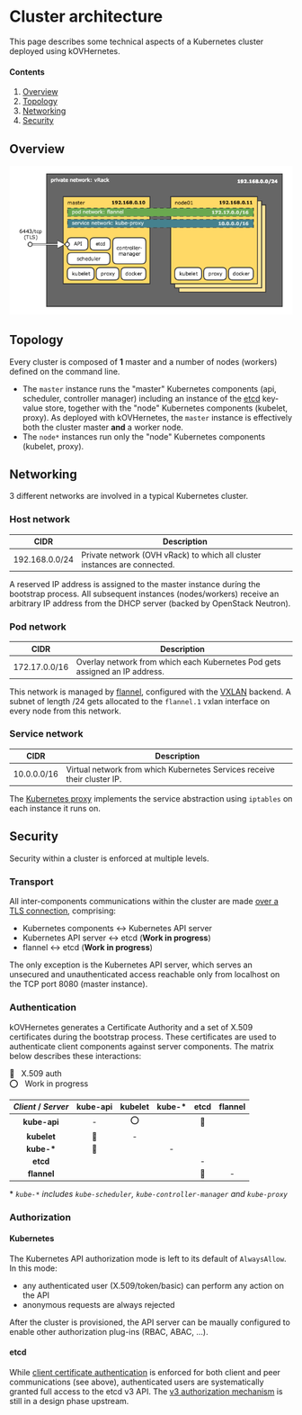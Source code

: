 # Cluster architecture

This page describes some technical aspects of a Kubernetes cluster deployed using kOVHernetes.

#### Contents

1. [Overview](#overview)
2. [Topology](#topology)
3. [Networking](#networking)
4. [Security](#security)

## Overview

![kOVHernetes cluster architecture][kovh-arch]

## Topology

Every cluster is composed of **1** master and a number of nodes (workers) defined on the command line.

* The `master` instance runs the "master" Kubernetes components (api, scheduler, controller manager) including an
instance of the [etcd][etcd] key-value store, together with the "node" Kubernetes components (kubelet, proxy). As
deployed with kOVHernetes, the `master` instance is effectively both the cluster master **and** a worker node.
* The `node*` instances run only the "node" Kubernetes components (kubelet, proxy).

## Networking

3 different networks are involved in a typical Kubernetes cluster.

### Host network

| CIDR           | Description                                                               |
|----------------|---------------------------------------------------------------------------|
| 192.168.0.0/24 | Private network (OVH vRack) to which all cluster instances are connected. |

A reserved IP address is assigned to the master instance duríng the bootstrap process. All subsequent instances
(nodes/workers) receive an arbitrary IP address from the DHCP server (backed by OpenStack Neutron).

### Pod network

| CIDR          | Description                                                                 |
|---------------|-----------------------------------------------------------------------------|
| 172.17.0.0/16 | Overlay network from which each Kubernetes Pod gets assigned an IP address. |

This network is managed by [flannel][flannel], configured with the [VXLAN][vxlan] backend. A subnet of length /24 gets
allocated to the `flannel.1` vxlan interface on every node from this network.

### Service network

| CIDR        | Description                                                              |
|-------------|--------------------------------------------------------------------------|
| 10.0.0.0/16 | Virtual network from which Kubernetes Services receive their cluster IP. |

The [Kubernetes proxy][kube-proxy] implements the service abstraction using `iptables` on each instance it runs on.

## Security

Security within a cluster is enforced at multiple levels.

### Transport

All inter-components communications within the cluster are made [over a TLS connection][k8s-tls], comprising:

* Kubernetes components <-> Kubernetes API server
* Kubernetes API server <-> etcd (**Work in progress**)
* flannel <-> etcd  (**Work in progress**)

The only exception is the Kubernetes API server, which serves an unsecured and unauthenticated access reachable only
from localhost on the TCP port 8080 (master instance).

### Authentication

kOVHernetes generates a Certificate Authority and a set of X.509 certificates during the bootstrap process. These
certificates are used to authenticate client components against server components. The matrix below describes these
interactions:

:key: &nbsp; X.509 auth  
:o: &nbsp; Work in progress

| *Client* / *Server* | kube-api | kubelet | kube-&ast; | etcd  | flannel |
|:-------------------:|:--------:|:-------:|:----------:|:-----:|:-------:|
| **kube-api**        | -        | :o:     |            | :key: |         |
| **kubelet**         | :key:    | -       |            |       |         |
| **kube-&ast;**      | :key:    |         | -          |       |         |
| **etcd**            |          |         |            | -     |         |
| **flannel**         |          |         |            | :key: | -       |

\* *`kube-*` includes `kube-scheduler`, `kube-controller-manager` and `kube-proxy`*

<!-- TODO
https://kubernetes.io/docs/admin/kubelet-authentication-authorization/
-->

### Authorization

#### Kubernetes

The Kubernetes API authorization mode is left to its default of `AlwaysAllow`. In this mode:

* any authenticated user (X.509/token/basic) can perform any action on the API
* anonymous requests are always rejected

After the cluster is provisioned, the API server can be maually configured to enable other authorization plug-ins (RBAC,
ABAC, ...).

#### etcd

While [client certificate authentication][etcd-auth] is enforced for both client and peer communications (see above),
authenticated users are systematically granted full access to the etcd v3 API. The [v3 authorization
mechanism][etcd-v3auth] is still in a design phase upstream.


[kovh-arch]: images/kovh_arch.png
[etcd]: https://coreos.com/etcd
[flannel]: https://coreos.com/flannel
[vxlan]: https://github.com/coreos/flannel/blob/71e526160829fc85af750201b767cfc118292ff1/Documentation/backends.md#vxlan
[kube-proxy]: https://kubernetes.io/docs/concepts/services-networking/service/#proxy-mode-iptables
[k8s-tls]: https://kubernetes.io/docs/admin/accessing-the-api/#transport-security
[k8s-x509]: https://kubernetes.io/docs/admin/authentication/#x509-client-certs
[etcd-auth]: https://coreos.com/etcd/docs/latest/op-guide/security.html#example-2-client-to-server-authentication-with-https-client-certificates
[etcd-v3auth]: https://github.com/coreos/etcd/blob/master/Documentation/learning/auth_design.md
